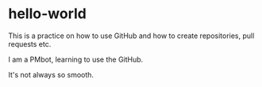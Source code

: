 # hello-world
This is a practice on how to use GitHub and how to create repositories, pull requests etc. 

I am a PMbot, learning to use the GitHub.

It's not always so smooth.
